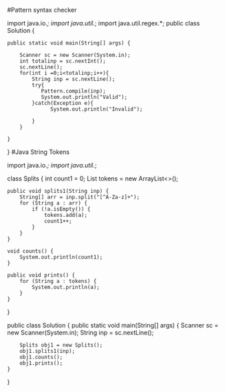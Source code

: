 #Pattern syntax checker

import java.io.*;
import java.util.*;
import java.util.regex.*;
public class Solution {

    public static void main(String[] args) {
        
        Scanner sc = new Scanner(System.in);
        int totalinp = sc.nextInt();
        sc.nextLine();
        for(int i =0;i<totalinp;i++){
            String inp = sc.nextLine();
            try{
               Pattern.compile(inp);
               System.out.println("Valid");
            }catch(Exception e){
                  System.out.println("Invalid");

            }
        }

    }
}
#Java String Tokens

import java.io.*;
import java.util.*;

class Splits {
    int count1 = 0;
    List<String> tokens = new ArrayList<>();

    public void splits1(String inp) {
        String[] arr = inp.split("[^A-Za-z]+");
        for (String a : arr) {
            if (!a.isEmpty()) {
                tokens.add(a);
                count1++;
            }
        }
    }

    void counts() {
        System.out.println(count1);
    }

    public void prints() {
        for (String a : tokens) {
            System.out.println(a);
        }
    }
}

public class Solution {
    public static void main(String[] args) {
        Scanner sc = new Scanner(System.in);
        String inp = sc.nextLine();

        Splits obj1 = new Splits();
        obj1.splits1(inp);
        obj1.counts();
        obj1.prints();
    }
}
